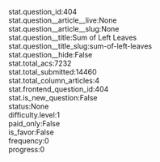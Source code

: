 stat.question_id:404  
stat.question__article__live:None  
stat.question__article__slug:None  
stat.question__title:Sum of Left Leaves  
stat.question__title_slug:sum-of-left-leaves  
stat.question__hide:False  
stat.total_acs:7232  
stat.total_submitted:14460  
stat.total_column_articles:4  
stat.frontend_question_id:404  
stat.is_new_question:False  
status:None  
difficulty.level:1  
paid_only:False  
is_favor:False  
frequency:0  
progress:0  
